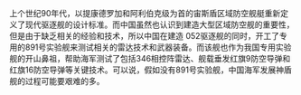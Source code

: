 上个世纪90年代，以提康德罗加和阿利伯克级为首的宙斯盾区域防空舰艇重新定义了现代驱逐舰的设计标准。而中国虽然也认识到建造大型区域防空舰的重要性，但是由于缺乏相关的经验和技术，所以中国在建造 052驱逐舰的同时，开工了专用的891号实验舰来测试相关的雷达技术和武器装备。而该舰也作为我国专用实验舰的开山鼻祖，帮助海军测试了包括346相控阵雷达、舰载垂发红旗9防空导弹和红旗16防空导弹等关键技术。可以说，假如没有891号实验舰，中国海军发展神盾舰的过程可能要艰难的多。